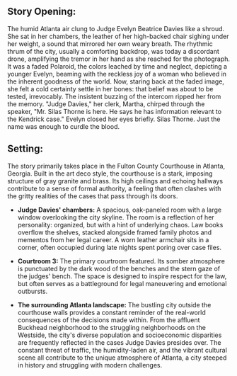 ## Story Opening:

The humid Atlanta air clung to Judge Evelyn Beatrice Davies like a shroud. She sat in her chambers, the leather of her high-backed chair sighing under her weight, a sound that mirrored her own weary breath. The rhythmic thrum of the city, usually a comforting backdrop, was today a discordant drone, amplifying the tremor in her hand as she reached for the photograph. It was a faded Polaroid, the colors leached by time and neglect, depicting a younger Evelyn, beaming with the reckless joy of a woman who believed in the inherent goodness of the world. Now, staring back at the faded image, she felt a cold certainty settle in her bones: that belief was about to be tested, irrevocably. The insistent buzzing of the intercom ripped her from the memory. "Judge Davies," her clerk, Martha, chirped through the speaker, "Mr. Silas Thorne is here. He says he has information relevant to the Kendrick case." Evelyn closed her eyes briefly. Silas Thorne. Just the name was enough to curdle the blood.

## Setting:

The story primarily takes place in the Fulton County Courthouse in Atlanta, Georgia. Built in the art deco style, the courthouse is a stark, imposing structure of gray granite and brass. Its high ceilings and echoing hallways contribute to a sense of formal authority, a feeling that often clashes with the gritty realities of the cases that pass through its doors.

*   **Judge Davies' chambers:** A spacious, oak-paneled room with a large window overlooking the city skyline. The room is a reflection of her personality: organized, but with a hint of underlying chaos. Law books overflow the shelves, stacked alongside framed family photos and mementos from her legal career. A worn leather armchair sits in a corner, often occupied during late nights spent poring over case files.

*   **Courtroom 3:** The primary courtroom featured. Its somber atmosphere is punctuated by the dark wood of the benches and the stern gaze of the judges' bench. The space is designed to inspire respect for the law, but often serves as a battleground for legal maneuvering and emotional outbursts.

*   **The surrounding Atlanta landscape:** The bustling city outside the courthouse walls provides a constant reminder of the real-world consequences of the decisions made within. From the affluent Buckhead neighborhood to the struggling neighborhoods on the Westside, the city's diverse population and socioeconomic disparities are frequently reflected in the cases Judge Davies presides over. The constant threat of traffic, the humidity-laden air, and the vibrant cultural scene all contribute to the unique atmosphere of Atlanta, a city steeped in history and struggling with modern challenges.

